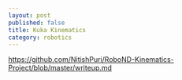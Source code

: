 ```yaml
---
layout: post
published: false
title: Kuka Kinematics
category: robotics
---
```



<!-- https://github.com/HbirdJ/RoboND-Kinematics-Project -->

https://github.com/NitishPuri/RoboND-Kinematics-Project/blob/master/writeup.md